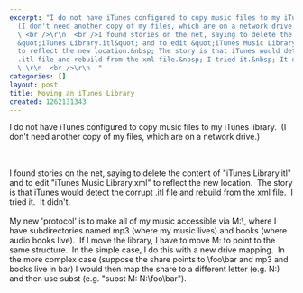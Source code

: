 ```yaml
---
excerpt: "I do not have iTunes configured to copy music files to my iTunes library.&nbsp;
  (I don't need another copy of my files, which are on a network drive.)\r\n  \r\n
  \ <br />\r\n  <br />I found stories on the net, saying to delete the content of
  &quot;iTunes Library.itl&quot; and to edit &quot;iTunes Music Library.xml&quot;
  to reflect the new location.&nbsp; The story is that iTunes would detect the corrupt
  .itl file and rebuild from the xml file.&nbsp; I tried it.&nbsp; It didn't.\r\n
  \ \r\n  <br />\r\n  "
categories: []
layout: post
title: Moving an iTunes Library
created: 1262131343
---
```

I do not have iTunes configured to copy music files to my iTunes library.&nbsp; (I don't need another copy of my files, which are on a network drive.)
  
  <br />
  <br />I found stories on the net, saying to delete the content of &quot;iTunes Library.itl&quot; and to edit &quot;iTunes Music Library.xml&quot; to reflect the new location.&nbsp; The story is that iTunes would detect the corrupt .itl file and rebuild from the xml file.&nbsp; I tried it.&nbsp; It didn't.
  
  <br />
  <br />My new 'protocol' is to make all of my music accessible via M:\, where I have subdirectories named mp3 (where my music lives) and books (where audio books live).&nbsp; If I move the library, I have to move M: to point to the same structure.&nbsp; In the simple case, I do this with a new drive mapping.&nbsp; In the more complex case (suppose the share points to \foo\bar and mp3 and books live in bar) I would then map the share to a different letter (e.g. N:) and then use subst (e.g. &quot;subst M: N:\foo\bar&quot;).
  
  <br />

